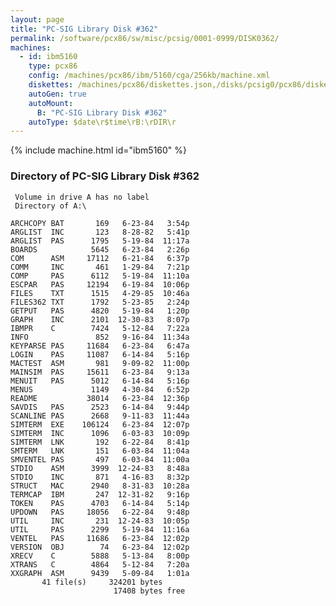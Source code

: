 ```yaml
---
layout: page
title: "PC-SIG Library Disk #362"
permalink: /software/pcx86/sw/misc/pcsig/0001-0999/DISK0362/
machines:
  - id: ibm5160
    type: pcx86
    config: /machines/pcx86/ibm/5160/cga/256kb/machine.xml
    diskettes: /machines/pcx86/diskettes.json,/disks/pcsig0/pcx86/diskettes.json
    autoGen: true
    autoMount:
      B: "PC-SIG Library Disk #362"
    autoType: $date\r$time\rB:\rDIR\r
---
```


{% include machine.html id="ibm5160" %}

### Directory of PC-SIG Library Disk #362

     Volume in drive A has no label
     Directory of A:\

    ARCHCOPY BAT       169   6-23-84   3:54p
    ARGLIST  INC       123   8-28-82   5:41p
    ARGLIST  PAS      1795   5-19-84  11:17a
    BOARDS            5645   6-23-84   2:26p
    COM      ASM     17112   6-21-84   6:37p
    COMM     INC       461   1-29-84   7:21p
    COMP     PAS      6112   5-19-84  11:10a
    ESCPAR   PAS     12194   6-19-84  10:06p
    FILES    TXT      1515   4-29-85  10:46a
    FILES362 TXT      1792   5-23-85   2:24p
    GETPUT   PAS      4820   5-19-84   1:20p
    GRAPH    INC      2101  12-30-83   8:07p
    IBMPR    C        7424   5-12-84   7:22a
    INFO               852   9-16-84  11:34a
    KEYPARSE PAS     11684   6-23-84   6:47a
    LOGIN    PAS     11087   6-14-84   5:16p
    MACTEST  ASM       981   9-09-82  11:00p
    MAINSIM  PAS     15611   6-23-84   9:13a
    MENUIT   PAS      5012   6-14-84   5:16p
    MENUS             1149   4-30-84   6:52p
    README           38014   6-23-84  12:36p
    SAVDIS   PAS      2523   6-14-84   9:44p
    SCANLINE PAS      2668   9-11-83  11:44a
    SIMTERM  EXE    106124   6-23-84  12:07p
    SIMTERM  INC      1096   6-03-83  10:09p
    SIMTERM  LNK       192   6-22-84   8:41p
    SMTERM   LNK       151   6-03-84  11:04a
    SMVENTEL PAS       497   6-03-84  11:00a
    STDIO    ASM      3999  12-24-83   8:48a
    STDIO    INC       871   4-16-83   8:32p
    STRUCT   MAC      2940   8-31-83  10:28a
    TERMCAP  IBM       247  12-31-82   9:16p
    TOKEN    PAS      4703   6-14-84   5:14p
    UPDOWN   PAS     18056   6-22-84   9:48p
    UTIL     INC       231  12-24-83  10:05p
    UTIL     PAS      2299   5-19-84  11:16a
    VENTEL   PAS     11686   6-23-84  12:02p
    VERSION  OBJ        74   6-23-84  12:02p
    XRECV    C        5888   5-13-84   8:00p
    XTRANS   C        4864   5-12-84   7:20a
    XXGRAPH  ASM      9439   5-09-84   1:01a
           41 file(s)     324201 bytes
                           17408 bytes free

